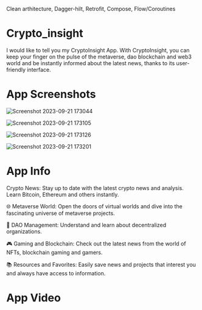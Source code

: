 Clean arthitecture, Dagger-hilt, Retrofit, Compose, Flow/Coroutines
# Crypto_insight
I would like to tell you my CryptoInsight App. With CryptoInsight, you can keep your finger on the pulse of the metaverse, dao blockchain and web3 world and be instantly informed about the latest news, thanks to its user-friendly interface.

# App Screenshots
![Screenshot 2023-09-21 173044](https://github.com/BetullKircil/Crypto_insight/assets/92184238/fb993751-e8fa-4075-8fca-0c56401a7dd3)

![Screenshot 2023-09-21 173105](https://github.com/BetullKircil/Crypto_insight/assets/92184238/88ac6957-393b-4436-a150-9dd0112f523c)

![Screenshot 2023-09-21 173126](https://github.com/BetullKircil/Crypto_insight/assets/92184238/e3ab85ef-ec4e-4a10-be18-586ad709f913)

![Screenshot 2023-09-21 173201](https://github.com/BetullKircil/Crypto_insight/assets/92184238/96c5277f-fe8a-45f6-ab02-b3e4912bf726)

# App Info
Crypto News: Stay up to date with the latest crypto news and analysis. Learn Bitcoin, Ethereum and others instantly.

🌐 Metaverse World: Open the doors of virtual worlds and dive into the fascinating universe of metaverse projects.

🚀 DAO Management: Understand and learn about decentralized organizations.

🎮 Gaming and Blockchain: Check out the latest news from the world of NFTs, blockchain gaming and gamers.

📚 Resources and Favorites: Easily save news and projects that interest you and always have access to information.

# App Video

